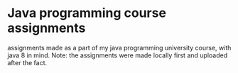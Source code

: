 # Java programming course assignments
assignments made as a part of my java programming university course, with java 8 in mind.
Note: the assignments were made locally first and uploaded after the fact.
